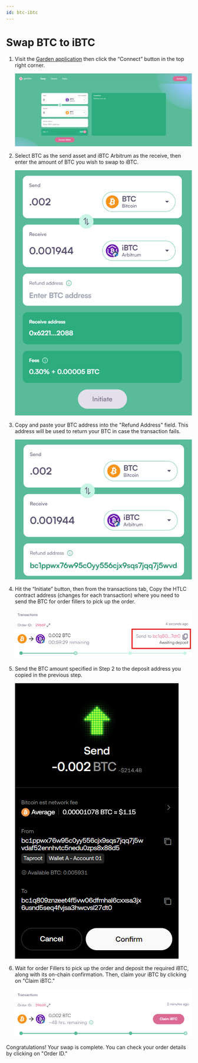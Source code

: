 ```yaml
---
id: btc-ibtc
---
```


# Swap BTC to iBTC

1. Visit the [Garden application](https://app.garden.finance/swap/) then click the “Connect” button in the top right corner.

   ![step 1](../../../images/guide-btc-ibtc-1.png)

2. Select BTC as the send asset and iBTC Arbitrum as the receive, then enter the amount of BTC you wish to swap to iBTC.

   ![step 2](../../../images/guide-btc-ibtc-2.png)

3. Copy and paste your BTC address into the "Refund Address" field. This address will be used to return your BTC in case the transaction fails.

   ![step 3](../../../images/guide-btc-ibtc-3.png)

4. Hit the “Initiate” button, then from the transactions tab, Copy the HTLC contract address (changes for each transaction) where you need to send the BTC for order fillers to pick up the order.

   ![step 4](../../../images/guide-btc-ibtc-4.png)

5. Send the BTC amount specified in Step 2 to the deposit address you copied in the previous step.

   ![step 5](../../../images/guide-btc-ibtc-5.png)

6. Wait for order Fillers to pick up the order and deposit the required iBTC, along with its on-chain confirmation. Then, claim your iBTC by clicking on "Claim iBTC."

   ![step 6](../../../images/guide-btc-ibtc-6.png)

Congratulations! Your swap is complete. You can check your order details by clicking on "Order ID."
